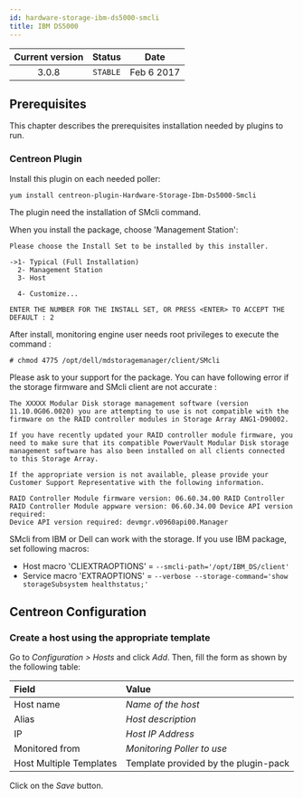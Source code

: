 ```yaml
---
id: hardware-storage-ibm-ds5000-smcli
title: IBM DS5000
---
```


| Current version | Status | Date |
| :-: | :-: | :-: |
| 3.0.8 | `STABLE` | Feb  6 2017 |

## Prerequisites

This chapter describes the prerequisites installation needed by plugins to run.

### Centreon Plugin

Install this plugin on each needed poller:

``` shell
yum install centreon-plugin-Hardware-Storage-Ibm-Ds5000-Smcli
```

The plugin need the installation of SMcli command.

When you install the package, choose 'Management Station':

    Please choose the Install Set to be installed by this installer.
    
    ->1- Typical (Full Installation)
      2- Management Station
      3- Host
      
      4- Customize...
      
    ENTER THE NUMBER FOR THE INSTALL SET, OR PRESS <ENTER> TO ACCEPT THE
    DEFAULT : 2

After install, monitoring engine user needs root privileges to execute the
command :

    # chmod 4775 /opt/dell/mdstoragemanager/client/SMcli

Please ask to your support for the package. You can have following error if the
storage firmware and SMcli client are not accurate :

    The XXXXX Modular Disk storage management software (version 11.10.0G06.0020) you are attempting to use is not compatible with the firmware on the RAID controller modules in Storage Array ANG1-D90002.
    
    If you have recently updated your RAID controller module firmware, you need to make sure that its compatible PowerVault Modular Disk storage management software has also been installed on all clients connected to this Storage Array.
    
    If the appropriate version is not available, please provide your Customer Support Representative with the following information.
    
    RAID Controller Module firmware version: 06.60.34.00 RAID Controller
    RAID Controller Module appware version: 06.60.34.00 Device API version required:
    Device API version required: devmgr.v0960api00.Manager

SMcli from IBM or Dell can work with the storage. If you use IBM package, set
following macros:

  - Host macro 'CLIEXTRAOPTIONS' = `--smcli-path='/opt/IBM_DS/client'`
  - Service macro 'EXTRAOPTIONS' = `--verbose --storage-command='show
    storageSubsystem healthstatus;'`

## Centreon Configuration

### Create a host using the appropriate template

Go to *Configuration \> Hosts* and click *Add*. Then, fill the form as shown by
the following table:

| Field                                | Value                                |
| :----------------------------------- | :----------------------------------- |
| Host name                            | *Name of the host*                   |
| Alias                                | *Host description*                   |
| IP                                   | *Host IP Address*                    |
| Monitored from                       | *Monitoring Poller to use*           |
| Host Multiple Templates              | Template provided by the plugin-pack |

Click on the *Save* button.

